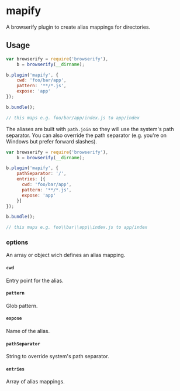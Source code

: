mapify
======

A browserify plugin to create alias mappings for directories.

## Usage
```js
var browserify = require('browserify'),
    b = browserify(__dirname);

b.plugin('mapify', {
    cwd: 'foo/bar/app',
    pattern: '**/*.js',
    expose: 'app'
});

b.bundle();

// this maps e.g. foo/bar/app/index.js to app/index
```

The aliases are built with `path.join` so they will use the system's path separator. You can also override the path separator (e.g. you're on Windows but prefer forward slashes).

```js
var browserify = require('browserify'),
    b = browserify(__dirname);

b.plugin('mapify', {
    pathSeparator: '/', 
    entries: [{
      cwd: 'foo/bar/app',
      pattern: '**/*.js',
      expose: 'app'
    }]
});

b.bundle();

// this maps e.g. foo\\bar\\app\\index.js to app/index
```

### options
An array or object wich defines an alias mapping.

#### `cwd`
Entry point for the alias.

#### `pattern`
Glob pattern.

#### `expose`
Name of the alias.

#### `pathSeparator`
String to override system's path separator.

#### `entries`
Array of alias mappings.